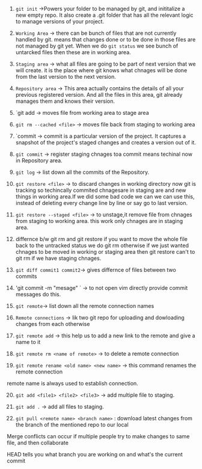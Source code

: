 1. `git init` ->Powers your folder to be managed  by git, and inititalize a new empty repo. It
also create a .git folder that has all the relevant logic to manage versions of your project. 

2. `Working Area` -> there can be bunch of files that are not currently handled by git.
means that changes done or to be done in those files are not managed by git yet. When we
do `git status` we see bunch of untarcked files then these are in working area.

3. `Staging area` -> what all files are going to be part of next version that we will create.
it is the place where git knows what chnages will be done from the last version to the next version.

4. `Repository area` -> This area actually contains the details of all your previous registered version.
And all the files in this area, git already manages them and knows their version.

5. `git add <file> -> moves file from working area to stage area

6. `git rm --cached <file>` -> moves file back from staging to working area

7. `commit -> commit is a particular version of the project. It captures a snapshot of the project's staged
changes and creates a version out of it.

8. `git commit` -> register staging chnages toa commit means techinal now in Repository area.

9. `git log` -> list down all the commits of the Repository.

10. `git restore <file>` -> to discard changes in working directory now git is tracking so techincally commited chnagesare in staging are
and new things in working area.If we did some bad code we can we can use this, instead of deleting every change line by line or say go to
 last version.

11. `git restore --staged <file>` -> to unstage,it remove file from chnages from staging to working area.
this work only chnages are in staging area.

12. differnce b/w git rm and git restore 
if you want to  move the whole file back to the untracked status we do git rm otherwise if we just wanted chnages to be 
moved in working or staging area then git restore
can't to git rm if we have staging chnages.

13. `git diff commit1 commit2`-> gives differnce of files between two commits

14. 'git commit -m "mesage" ` -> to not open vim directly provide commit messages do this.

15. `git remote`-> list down all the remote connection names

16. `Remote connections` -> lik two git repo for uploading and dowloading changes from each otherwise

17. `git remote add` <name of remote> <link of repo> -> this help us to add a new link to the remote and give a name to it

18. `git remote rm <name of remote>` -> to delete a remote connection

19. `git remote rename <old name> <new name>` -> this command renames the remote connection

remote name is always used to establish connection.

20. `git add <file1> <file2> <file3>` -> add multiple file to staging.

21. `git add .` -> add all files to staging.

22. `git pull <remote name> <branch name>` : download latest changes from the branch  of the mentioned repo to our local

Merge conflicts can occur if multiple people try to make changes to same file, and then collaborate

HEAD tells you what branch you are working on and what's the current commit